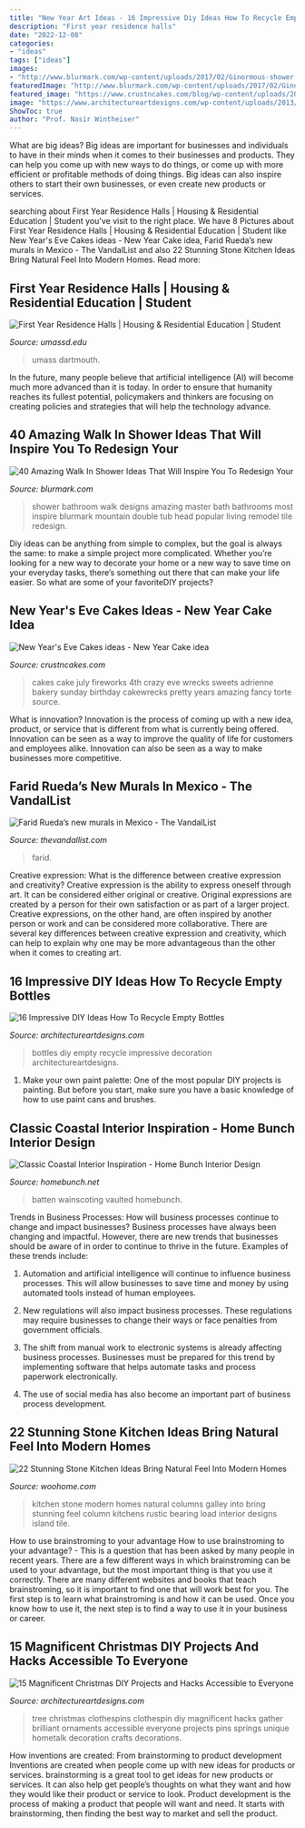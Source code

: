 ```yaml
---
title: "New Year Art Ideas - 16 Impressive Diy Ideas How To Recycle Empty Bottles"
description: "First year residence halls"
date: "2022-12-08"
categories:
- "ideas"
tags: ["ideas"]
images:
- "http://www.blurmark.com/wp-content/uploads/2017/02/Ginormous-shower.jpg"
featuredImage: "http://www.blurmark.com/wp-content/uploads/2017/02/Ginormous-shower.jpg"
featured_image: "https://www.crustncakes.com/blog/wp-content/uploads/2019/12/1b8cedc5d46e9f3874f507f695809843.jpg"
image: "https://www.architectureartdesigns.com/wp-content/uploads/2013/03/decoration-bottles-diy-ArchitectureArtDesigns-14.jpg"
ShowToc: true
author: "Prof. Nasir Wintheiser"
---
```



What are big ideas?
Big ideas are important for businesses and individuals to have in their minds when it comes to their businesses and products. They can help you come up with new ways to do things, or come up with more efficient or profitable methods of doing things. Big ideas can also inspire others to start their own businesses, or even create new products or services.

	

		
searching about First Year Residence Halls | Housing &amp; Residential Education | Student you've visit to the right place. We have 8 Pictures about First Year Residence Halls | Housing &amp; Residential Education | Student like New Year&#039;s Eve Cakes ideas - New Year Cake idea, Farid Rueda’s new murals in Mexico - The VandalList and also 22 Stunning Stone Kitchen Ideas Bring Natural Feel Into Modern Homes. Read more:
		
    
## First Year Residence Halls | Housing &amp; Residential Education | Student

<img loading=lazy src="https://www.umassd.edu/media/umassdartmouth/housing-amp-residential-education/living-on-campus/DiMellaShaffer_UMASS_Dartmouth_01-hero.jpg" onerror="this.onerror=null;this.src='https://tse3.mm.bing.net/th?id=OIP.HjkN-U0zd_Jol65ipyHP4wHaCe&amp;pid=15.1';" alt="First Year Residence Halls | Housing &amp; Residential Education | Student">

_Source: umassd.edu_

>umass dartmouth. 

	

In the future, many people believe that artificial intelligence (AI) will become much more advanced than it is today. In order to ensure that humanity reaches its fullest potential, policymakers and thinkers are focusing on creating policies and strategies that will help the technology advance.

    
## 40 Amazing Walk In Shower Ideas That Will Inspire You To Redesign Your

<img loading=lazy src="http://www.blurmark.com/wp-content/uploads/2017/02/Ginormous-shower.jpg" onerror="this.onerror=null;this.src='https://tse3.mm.bing.net/th?id=OIP.JzAeUEwbqxS_fqgBdVyyKgHaLH&amp;pid=15.1';" alt="40 Amazing Walk In Shower Ideas That Will Inspire You To Redesign Your">

_Source: blurmark.com_

>shower bathroom walk designs amazing master bath bathrooms most inspire blurmark mountain double tub head popular living remodel tile redesign. 

	

Diy ideas can be anything from simple to complex, but the goal is always the same: to make a simple project more complicated. Whether you’re looking for a new way to decorate your home or a new way to save time on your everyday tasks, there’s something out there that can make your life easier. So what are some of your favoriteDIY projects?

    
## New Year&#039;s Eve Cakes Ideas - New Year Cake Idea

<img loading=lazy src="https://www.crustncakes.com/blog/wp-content/uploads/2019/12/1b8cedc5d46e9f3874f507f695809843.jpg" onerror="this.onerror=null;this.src='https://tse2.mm.bing.net/th?id=OIP.V9-2K9k-HYSKZFv4Fuh4YgAAAA&amp;pid=15.1';" alt="New Year&#039;s Eve Cakes ideas - New Year Cake idea">

_Source: crustncakes.com_

>cakes cake july fireworks 4th crazy eve wrecks sweets adrienne bakery sunday birthday cakewrecks pretty years amazing fancy torte source. 

	

What is innovation?
Innovation is the process of coming up with a new idea, product, or service that is different from what is currently being offered. Innovation can be seen as a way to improve the quality of life for customers and employees alike. Innovation can also be seen as a way to make businesses more competitive.

    
## Farid Rueda’s New Murals In Mexico - The VandalList

<img loading=lazy src="https://thevandallist.com/wp-content/uploads/2015/02/Google-office-by-Graphasel-Design-Studio-Budapest-Hungary-061.jpg" onerror="this.onerror=null;this.src='https://tse1.mm.bing.net/th?id=OIP.nOIS5pAsGXX6HgH30EA9SQHaJ5&amp;pid=15.1';" alt="Farid Rueda’s new murals in Mexico - The VandalList">

_Source: thevandallist.com_

>farid. 

	

Creative expression: What is the difference between creative expression and creativity?
Creative expression is the ability to express oneself through art. It can be considered either original or creative. Original expressions are created by a person for their own satisfaction or as part of a larger project. Creative expressions, on the other hand, are often inspired by another person or work and can be considered more collaborative. There are several key differences between creative expression and creativity, which can help to explain why one may be more advantageous than the other when it comes to creating art.

    
## 16 Impressive DIY Ideas How To Recycle Empty Bottles

<img loading=lazy src="https://www.architectureartdesigns.com/wp-content/uploads/2013/03/decoration-bottles-diy-ArchitectureArtDesigns-14.jpg" onerror="this.onerror=null;this.src='https://tse2.mm.bing.net/th?id=OIP.pjZn0FNMfvY0taDydgX2CAHaJ6&amp;pid=15.1';" alt="16 Impressive DIY Ideas How To Recycle Empty Bottles">

_Source: architectureartdesigns.com_

>bottles diy empty recycle impressive decoration architectureartdesigns. 

	

1. Make your own paint palette: One of the most popular DIY projects is painting. But before you start, make sure you have a basic knowledge of how to use paint cans and brushes.

    
## Classic Coastal Interior Inspiration - Home Bunch Interior Design

<img loading=lazy src="https://www.homebunch.net/wp-content/uploads/2018/01/Board-and-batten-Wainscoting-Bedroom-Board-and-batten-Wainscoting-Board-and-batten-Wainscoting-Boardandbatten-Wainscoting.jpg" onerror="this.onerror=null;this.src='https://tse3.mm.bing.net/th?id=OIP.DjReQiIrCNWhN-dY7wqG3wHaLH&amp;pid=15.1';" alt="Classic Coastal Interior Inspiration - Home Bunch Interior Design">

_Source: homebunch.net_

>batten wainscoting vaulted homebunch. 

	

Trends in Business Processes: How will business processes continue to change and impact businesses?
Business processes have always been changing and impactful. However, there are new trends that businesses should be aware of in order to continue to thrive in the future. Examples of these trends include:
1. Automation and artificial intelligence will continue to influence business processes. This will allow businesses to save time and money by using automated tools instead of human employees.

2. New regulations will also impact business processes. These regulations may require businesses to change their ways or face penalties from government officials.

3. The shift from manual work to electronic systems is already affecting business processes. Businesses must be prepared for this trend by implementing software that helps automate tasks and process paperwork electronically.

4. The use of social media has also become an important part of business process development.

    
## 22 Stunning Stone Kitchen Ideas Bring Natural Feel Into Modern Homes

<img loading=lazy src="https://www.woohome.com/wp-content/uploads/2015/05/rustic-stone-kitchen-woohome-18.jpg" onerror="this.onerror=null;this.src='https://tse4.mm.bing.net/th?id=OIP.2BnUQ6usqdp8VHxg5pUeUQHaLK&amp;pid=15.1';" alt="22 Stunning Stone Kitchen Ideas Bring Natural Feel Into Modern Homes">

_Source: woohome.com_

>kitchen stone modern homes natural columns galley into bring stunning feel column kitchens rustic bearing load interior designs island tile. 

	

How to use brainstroming to your advantage
How to use brainstroming to your advantage? - This is a question that has been asked by many people in recent years. There are a few different ways in which brainstroming can be used to your advantage, but the most important thing is that you use it correctly. There are many different websites and books that teach brainstroming, so it is important to find one that will work best for you. The first step is to learn what brainstroming is and how it can be used. Once you know how to use it, the next step is to find a way to use it in your business or career.

    
## 15 Magnificent Christmas DIY Projects And Hacks Accessible To Everyone

<img loading=lazy src="https://www.architectureartdesigns.com/wp-content/uploads/2014/11/1314-630x839.jpg" onerror="this.onerror=null;this.src='https://tse1.mm.bing.net/th?id=OIP.lht81fqZIkbCVaD1gMbt3wHaJ3&amp;pid=15.1';" alt="15 Magnificent Christmas DIY Projects and Hacks Accessible to Everyone">

_Source: architectureartdesigns.com_

>tree christmas clothespins clothespin diy magnificent hacks gather brilliant ornaments accessible everyone projects pins springs unique hometalk decoration crafts decorations. 

	

How inventions are created: From brainstorming to product development
Inventions are created when people come up with new ideas for products or services. brainstorming is a great tool to get ideas for new products or services. It can also help get people’s thoughts on what they want and how they would like their product or service to look. Product development is the process of making a product that people will want and need. It starts with brainstorming, then finding the best way to market and sell the product.

